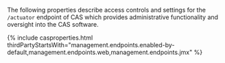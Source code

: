 The following properties describe access controls and settings for the `/actuator`
endpoint of CAS which provides administrative functionality and oversight into the CAS software.
  
{% include casproperties.html thirdPartyStartsWith="management.endpoints.enabled-by-default,management.endpoints.web,management.endpoints.jmx" %}
